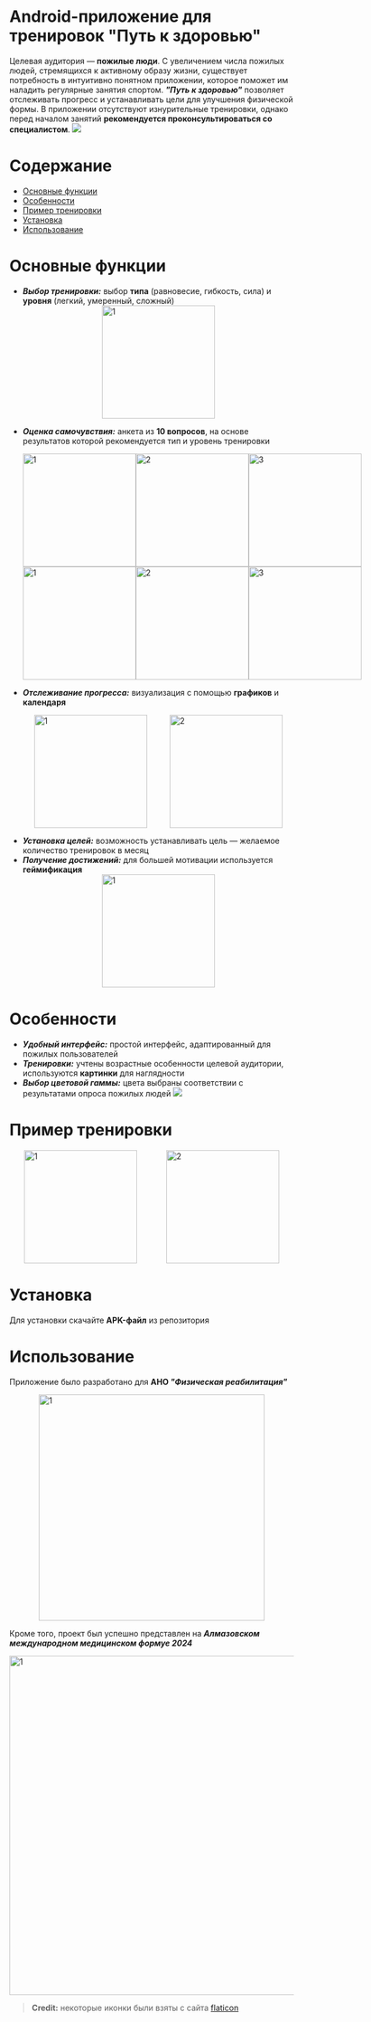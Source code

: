 # Android-приложение для тренировок "Путь к здоровью"

Целевая аудитория — **пожилые люди**. С увеличением числа пожилых людей, стремящихся к активному образу жизни, существует потребность в интуитивно понятном приложении, которое поможет им наладить регулярные занятия спортом. **_"Путь к здоровью"_** позволяет отслеживать прогресс и устанавливать цели для улучшения физической формы. В приложении отсутствуют изнурительные тренировки, однако перед началом занятий **рекомендуется проконсультироваться со специалистом**.
**![](https://lh7-rt.googleusercontent.com/slidesz/AGV_vUdht1REY8DSws2xJoHa7d0EBEv9oLI76sHyfdMmnhLDsyjCcyK_3gNp44xAuprp_OpO4Gbe0LszR1endlLS7y68eKvVHttiPrXWioppKuscQBUa0l9FQmJF3zYUU8qdk2sl3m7nuAv1PLa0iJWKA7sdetWkzv8arCZMegyoZ78j=s2048?key=78RUnMKNiaHdMi10caYYzw)**


# Содержание

- [Основные функции](#основные-функции)  
- [Особенности](#особенности)
- [Пример тренировки](#пример-тренировки)  
- [Установка](#установка)  
- [Использование](#использование)  

# Основные функции

 - **_Выбор тренировки:_** выбор **типа** (равновесие, гибкость, сила) и **уровня** (легкий, умеренный, сложный)
    <div style="display: flex; justify-content: space-around;">
    <img src="https://github.com/user-attachments/assets/687c70d0-3fec-4024-b026-7ac925dcf821" alt="1" width="200" />
</div>

- **_Оценка самочувствия:_** анкета из **10 вопросов**, на основе результатов которой рекомендуется тип и уровень тренировки
  <div style="display: flex; justify-content: space-around;">
    <img src="https://github.com/user-attachments/assets/1a53d8f5-8e5a-4251-9ab0-62ca3d7f20e4" alt="1" width="200" />
    <img src="https://github.com/user-attachments/assets/bb212e5c-dc15-40e6-9a0e-d81bd65c5b31" alt="2" width="200" />
    <img src="https://github.com/user-attachments/assets/7d0d9c5b-827f-4637-b2c5-4baf2e758ddb" alt="3" width="200" />
  </div> <div style="display: flex; justify-content: space-around;">
        <img src="https://github.com/user-attachments/assets/43bb8f00-c33d-4bbc-a95a-2ffff98f675d" alt="1" width="200" />
        <img src="https://github.com/user-attachments/assets/9fc56086-3bbb-429a-b6d9-483248295870" alt="2" width="200" />
        <img src="https://github.com/user-attachments/assets/2aec5e93-f19e-4f33-93a1-212d04541d01" alt="3" width="200" />
    </div>

    
- **_Отслеживание прогресса:_** визуализация с помощью **графиков** и **календаря**
  <div style="display: flex; justify-content: space-around;">
    <img src="https://github.com/user-attachments/assets/b1232f6d-5d65-4e01-b07b-6118f4cfdbdd" alt="1" width="200" />
    <img src="https://github.com/user-attachments/assets/b33c6727-ca25-4fcd-b467-a5906da824e2" alt="2" width="200" />
</div>

- **_Установка целей:_** возможность устанавливать цель — желаемое количество тренировок в месяц
- **_Получение достижений:_** для большей мотивации используется **геймификация**
  <div style="display: flex; justify-content: space-around;">
    <img src="https://github.com/user-attachments/assets/3a7d30f9-e689-4b77-afd9-4f9d3d2bc456" alt="1" width="200" />
</div>

# Особенности

- **_Удобный интерфейс:_** простой интерфейс, адаптированный для пожилых пользователей
- **_Тренировки:_** учтены возрастные особенности целевой аудитории, используются **картинки** для наглядности
- **_Выбор цветовой гаммы:_** цвета выбраны соответствии с результатами опроса пожилых людей
![](https://lh7-rt.googleusercontent.com/slidesz/AGV_vUfSsBZ24Ti_153EUU6MjO6KE6lovGVGbx0q3i6ZCQwdKvrY2uvrWmMHh1GVzVVXc2hxLGSiemv3O_9XxVP8SjGMmchYCerKsp_yJvzmH6nXeYlHKpK2U6pE0Ig2iS-vUmEqaaIBpP2_uN_A82j4f_GpgFKE_TSLie2s2vVxOdJ1LA=s2048?key=78RUnMKNiaHdMi10caYYzw)

# Пример тренировки
<div style="display: flex; justify-content: space-around;">
    <img src="https://github.com/user-attachments/assets/4b210360-c72a-4a8a-9017-fad92c6974b8" alt="1" width="200" />
    <img src="https://github.com/user-attachments/assets/e7c429c6-8f6a-4c9e-be16-227270772ad4" alt="2" width="200" />
  </div> 
  
# Установка

Для установки скачайте **APK-файл** из репозитория

# Использование
Приложение было разработано для **АНО _"Физическая реабилитация"_**
<div style="display: flex; justify-content: space-around;">
    <img src="https://github.com/user-attachments/assets/c5ba28a5-6a0a-44ae-90f4-5cf910aa6b6a" alt="1" width="400" />
</div>

Кроме того, проект был успешно представлен на **_Алмазовском международном медицинском формуе 2024_**

<div style="display: flex; justify-content: space-around;">
    <img src="https://github.com/user-attachments/assets/1f1cf896-e6f0-4331-9ac1-c8e80085cf17" alt="1" width="600" />
</div>

> **Credit:** некоторые иконки были взяты с сайта [flaticon](https://www.flaticon.com/)
